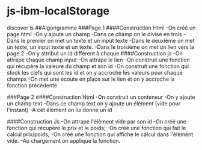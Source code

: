 # js-ibm-localStorage

discover ls
##Algorigramme
###Page 1
####Construction Html
-On créé un page html
-On y ajoute un champ
-Dans ce champ on le divise en trois
-Dans le premier on met un texte et un input texte
-Dans le deuxième on met un texte, un input texte et un texte.
-Dans le troisième on met un lien vers la page 2
-On y attribut un id différent à chaque
####Construction js
-On attrape chaque champ input
-On attrape le lien
-On construit une fonction qui récupère la valeure du champ et son id
-On construit une fonction qui stock les clefs qui sont les id et on y accroche les valeurs pour chaque champs
-On met une écoute en place sur le lien et on y accroche la fonction précédente

###Page 2
####Construction Html
-On construit un conteneur
-On y ajoute un champ text
-Dans ce champ text on y ajoute un élèment (vide pour l'instant)
-A cet élèment on lui donne un id

####Construction Js
-On attrape l'élèment vide par son id
-On créé une fonction qui récupère le prix et le poids;
-On créé une fonction qui fait le calcul prix/poids;
-On créé une fonction qui affiche le calcul dans l'élèment vide.
-Au chargement on applique la fonction.
